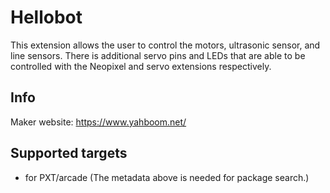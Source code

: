 # Hellobot

This extension allows the user to control the motors, ultrasonic sensor, and line sensors. There is additional servo pins and LEDs that are able to be controlled with the Neopixel and servo extensions respectively. 

## Info
Maker website: https://www.yahboom.net/

## Supported targets

* for PXT/arcade
(The metadata above is needed for package search.)

